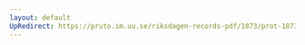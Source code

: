 ```yaml
---
layout: default
UpRedirect: https://pruto.im.uu.se/riksdagen-records-pdf/1873/prot-1873--fk--524/prot-1873--fk--524_001.pdf
---
```

